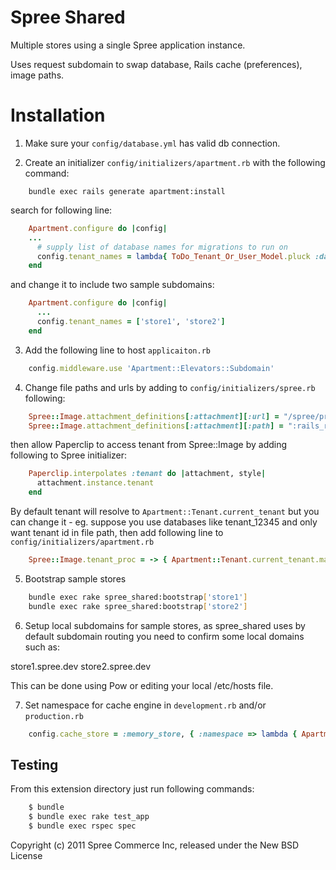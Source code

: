 Spree Shared
============

Multiple stores using a single Spree application instance.

Uses request subdomain to swap database, Rails cache (preferences), image paths.

Installation
============

1. Make sure your `config/database.yml` has valid db connection.

2. Create an initializer `config/initializers/apartment.rb` with the following command:

````shell
    bundle exec rails generate apartment:install
````

   search for following line:

````ruby
    Apartment.configure do |config|
    ...
      # supply list of database names for migrations to run on
      config.tenant_names = lambda{ ToDo_Tenant_Or_User_Model.pluck :database }
    end
````

   and change it to include two sample subdomains:

````ruby
    Apartment.configure do |config|
      ...
      config.tenant_names = ['store1', 'store2']
    end
````

3. Add the following line to host `applicaiton.rb`

````ruby
    config.middleware.use 'Apartment::Elevators::Subdomain'
````

4. Change file paths and urls by adding to `config/initializers/spree.rb` following:

````ruby
    Spree::Image.attachment_definitions[:attachment][:url] = "/spree/products/:tenant/:id/:style/:basename.:extension"
    Spree::Image.attachment_definitions[:attachment][:path] = ":rails_root/public/spree/products/:tenant/:id/:style/:basename.:extension"
````

   then allow Paperclip to access tenant from Spree::Image by adding following to Spree initializer:

````ruby
    Paperclip.interpolates :tenant do |attachment, style|
      attachment.instance.tenant
    end
````

   By default tenant will resolve to `Apartment::Tenant.current_tenant` but you can change it -
   eg. suppose you use databases like tenant_12345 and only want tenant id in file path,
   then add following line to `config/initializers/apartment.rb`

````ruby
    Spree::Image.tenant_proc = -> { Apartment::Tenant.current_tenant.match(/(\d+)/)[1] }
````

5. Bootstrap sample stores

````bash
    bundle exec rake spree_shared:bootstrap['store1']
    bundle exec rake spree_shared:bootstrap['store2']
````

6. Setup local subdomains for sample stores, as spree_shared uses by default subdomain routing you need to confirm some local domains such as:

store1.spree.dev
store2.spree.dev

This can be done using Pow or editing your local /etc/hosts file.


7. Set namespace for cache engine in `development.rb` and/or `production.rb`

````ruby
    config.cache_store = :memory_store, { :namespace => lambda { Apartment::Tenant.current_tenant } }
````



Testing
-------

From this extension directory just run following commands:

````bash
    $ bundle
    $ bundle exec rake test_app
    $ bundle exec rspec spec
````

Copyright (c) 2011 Spree Commerce Inc, released under the New BSD License
